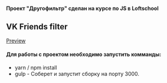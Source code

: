 #### Проект "Другофильтр" сделан на курсе по JS в Loftschool

## VK Friends filter

[Preview](https://reyzele.github.io/vk-friendsfilter/)

#### Для работы с проектом необходимо запустить комманды:
* yarn / npm install
* gulp - Соберет и запустит сборку на порту 3000.